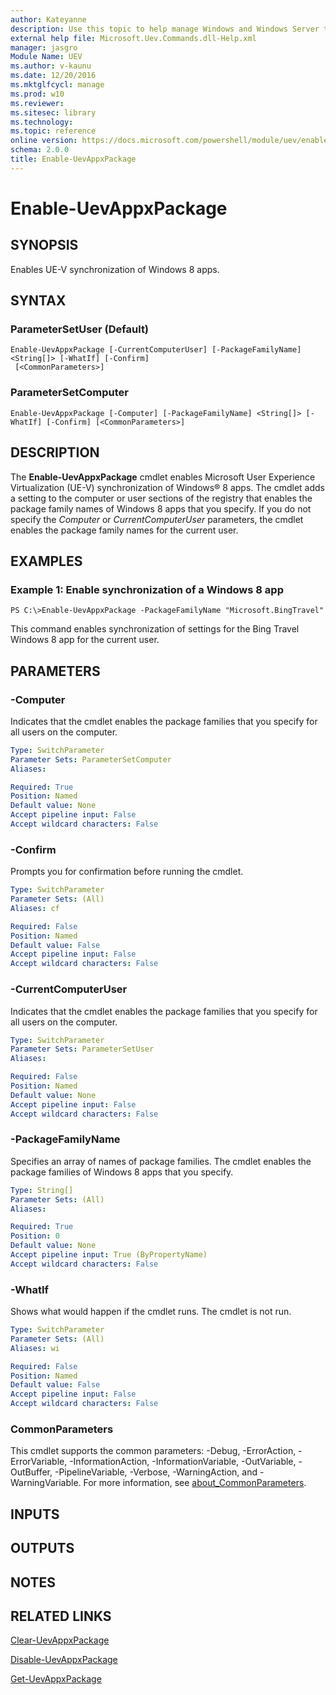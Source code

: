 ```yaml
---
author: Kateyanne
description: Use this topic to help manage Windows and Windows Server technologies with Windows PowerShell.
external help file: Microsoft.Uev.Commands.dll-Help.xml
manager: jasgro
Module Name: UEV
ms.author: v-kaunu
ms.date: 12/20/2016
ms.mktglfcycl: manage
ms.prod: w10
ms.reviewer: 
ms.sitesec: library
ms.technology: 
ms.topic: reference
online version: https://docs.microsoft.com/powershell/module/uev/enable-uevappxpackage?view=windowsserver2022-ps&wt.mc_id=ps-gethelp
schema: 2.0.0
title: Enable-UevAppxPackage
---
```


# Enable-UevAppxPackage

## SYNOPSIS
Enables UE-V synchronization of Windows 8 apps.

## SYNTAX

### ParameterSetUser (Default)
```
Enable-UevAppxPackage [-CurrentComputerUser] [-PackageFamilyName] <String[]> [-WhatIf] [-Confirm]
 [<CommonParameters>]
```

### ParameterSetComputer
```
Enable-UevAppxPackage [-Computer] [-PackageFamilyName] <String[]> [-WhatIf] [-Confirm] [<CommonParameters>]
```

## DESCRIPTION
The **Enable-UevAppxPackage** cmdlet enables Microsoft User Experience Virtualization (UE-V) synchronization of Windows® 8 apps.
The cmdlet adds a setting to the computer or user sections of the registry that enables the package family names of Windows 8 apps that you specify.
If you do not specify the *Computer* or *CurrentComputerUser* parameters, the cmdlet enables the package family names for the current user.

## EXAMPLES

### Example 1: Enable synchronization of a Windows 8 app
```
PS C:\>Enable-UevAppxPackage -PackageFamilyName "Microsoft.BingTravel"
```

This command enables synchronization of settings for the Bing Travel Windows 8 app for the current user.

## PARAMETERS

### -Computer
Indicates that the cmdlet enables the package families that you specify for all users on the computer.

```yaml
Type: SwitchParameter
Parameter Sets: ParameterSetComputer
Aliases: 

Required: True
Position: Named
Default value: None
Accept pipeline input: False
Accept wildcard characters: False
```

### -Confirm
Prompts you for confirmation before running the cmdlet.

```yaml
Type: SwitchParameter
Parameter Sets: (All)
Aliases: cf

Required: False
Position: Named
Default value: False
Accept pipeline input: False
Accept wildcard characters: False
```

### -CurrentComputerUser
Indicates that the cmdlet enables the package families that you specify for all users on the computer.

```yaml
Type: SwitchParameter
Parameter Sets: ParameterSetUser
Aliases: 

Required: False
Position: Named
Default value: None
Accept pipeline input: False
Accept wildcard characters: False
```

### -PackageFamilyName
Specifies an array of names of package families.
The cmdlet enables the package families of Windows 8 apps that you specify.

```yaml
Type: String[]
Parameter Sets: (All)
Aliases: 

Required: True
Position: 0
Default value: None
Accept pipeline input: True (ByPropertyName)
Accept wildcard characters: False
```

### -WhatIf
Shows what would happen if the cmdlet runs.
The cmdlet is not run.

```yaml
Type: SwitchParameter
Parameter Sets: (All)
Aliases: wi

Required: False
Position: Named
Default value: False
Accept pipeline input: False
Accept wildcard characters: False
```

### CommonParameters
This cmdlet supports the common parameters: -Debug, -ErrorAction, -ErrorVariable, -InformationAction, -InformationVariable, -OutVariable, -OutBuffer, -PipelineVariable, -Verbose, -WarningAction, and -WarningVariable. For more information, see [about_CommonParameters](https://go.microsoft.com/fwlink/?LinkID=113216).

## INPUTS

## OUTPUTS

## NOTES

## RELATED LINKS

[Clear-UevAppxPackage](./Clear-UevAppxPackage.md)

[Disable-UevAppxPackage](./Disable-UevAppxPackage.md)

[Get-UevAppxPackage](./Get-UevAppxPackage.md)

